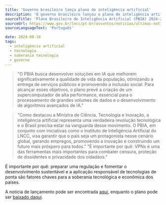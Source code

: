 ```yaml
---
title: 'Governo brasileiro lança plano de inteligência artificial'
description: 'O governo brasileiro lançou o plano de inteligência artificial brasileiro 2024-2028.'
sourceTitle: 'Plano Brasileiro de Inteligência Artificial (PBIA) 2024-2028'
sourceUrl: https://www.gov.br/lncc/pt-br/assuntos/noticias/ultimas-noticias-1/plano-brasileiro-de-inteligencia-artificial-pbia-2024-2028
sourceLanguageText: 'Português'

date: 2024-08-10
tags:
  - inteligência artificial
  - tecnologia
  - soberania tecnologia
  - governo
---
```


> "O PBIA busca desenvolver soluções em IA que melhorem significativamente a qualidade de vida da população, otimizando a entrega de serviços públicos e promovendo a inclusão social. Para alcançar esses objetivos, o plano prevê a criação de um supercomputador de alta performance, essencial para o processamento de grandes volumes de dados e o desenvolvimento de algoritmos avançados de IA."

> "Como destacou a Ministra de Ciência, Tecnologia e Inovação, a inteligência artificial representa uma verdadeira revolução tecnológica e o Brasil precisa estar na vanguarda desse movimento. O PBIA, em conjunto com iniciativas como o Instituto de Inteligência Artificial do LNCC, visa garantir que o país seja um protagonista nesse cenário global, gerando empregos, promovendo a inovação e construindo um futuro mais próspero para todos."
> "É importante por quê: VPNs é uma das ferramentas mais importantes para combater censura, proteção de dissidentes e privacidade dos cidadãos."

É importante por quê: preparar uma regulação e fomentar o desenvolvimento sustentável e a aplicação responsável de tecnologias de ponta são fatores chaves para a soberania tecnológica e econômica dos países.

A notícia de lançamento pode ser encontrada [aqui](https://www.gov.br/lncc/pt-br/assuntos/noticias/ultimas-noticias-1/plano-brasileiro-de-inteligencia-artificial-pbia-2024-2028), enquanto o plano pode ser [baixado daqui](https://www.gov.br/mcti/pt-br/acompanhe-o-mcti/noticias/2024/07/plano-brasileiro-de-ia-tera-supercomputador-e-investimento-de-r-23-bilhoes-em-quatro-anos/ia_para_o_bem_de_todos.pdf/@@download/file).
